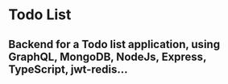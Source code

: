 # Todo List
## Backend for a Todo list application, using GraphQL, MongoDB, NodeJs, Express, TypeScript, jwt-redis...
